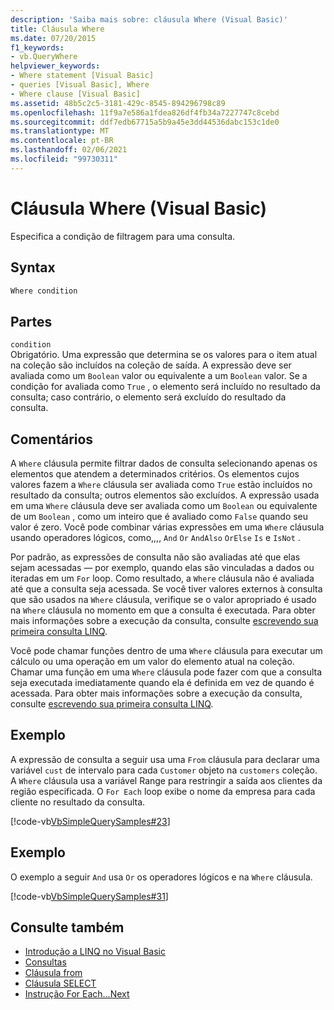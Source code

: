 ```yaml
---
description: 'Saiba mais sobre: cláusula Where (Visual Basic)'
title: Cláusula Where
ms.date: 07/20/2015
f1_keywords:
- vb.QueryWhere
helpviewer_keywords:
- Where statement [Visual Basic]
- queries [Visual Basic], Where
- Where clause [Visual Basic]
ms.assetid: 48b5c2c5-3181-429c-8545-894296798c89
ms.openlocfilehash: 11f9a7e586a1fdea826df4fb34a7227747c8cebd
ms.sourcegitcommit: ddf7edb67715a5b9a45e3dd44536dabc153c1de0
ms.translationtype: MT
ms.contentlocale: pt-BR
ms.lasthandoff: 02/06/2021
ms.locfileid: "99730311"
---
```

# <a name="where-clause-visual-basic"></a>Cláusula Where (Visual Basic)

Especifica a condição de filtragem para uma consulta.  
  
## <a name="syntax"></a>Syntax  
  
```vb  
Where condition  
```  
  
## <a name="parts"></a>Partes  

 `condition`  
 Obrigatório. Uma expressão que determina se os valores para o item atual na coleção são incluídos na coleção de saída. A expressão deve ser avaliada como um `Boolean` valor ou equivalente a um `Boolean` valor. Se a condição for avaliada como `True` , o elemento será incluído no resultado da consulta; caso contrário, o elemento será excluído do resultado da consulta.  
  
## <a name="remarks"></a>Comentários  

 A `Where` cláusula permite filtrar dados de consulta selecionando apenas os elementos que atendem a determinados critérios. Os elementos cujos valores fazem a `Where` cláusula ser avaliada como `True` estão incluídos no resultado da consulta; outros elementos são excluídos. A expressão usada em uma `Where` cláusula deve ser avaliada como um `Boolean` ou equivalente de um `Boolean` , como um inteiro que é avaliado como `False` quando seu valor é zero. Você pode combinar várias expressões em uma `Where` cláusula usando operadores lógicos, como,,,, `And` `Or` `AndAlso` `OrElse` `Is` e `IsNot` .  
  
 Por padrão, as expressões de consulta não são avaliadas até que elas sejam acessadas — por exemplo, quando elas são vinculadas a dados ou iteradas em um `For` loop. Como resultado, a `Where` cláusula não é avaliada até que a consulta seja acessada. Se você tiver valores externos à consulta que são usados na `Where` cláusula, verifique se o valor apropriado é usado na `Where` cláusula no momento em que a consulta é executada. Para obter mais informações sobre a execução da consulta, consulte [escrevendo sua primeira consulta LINQ](../../programming-guide/concepts/linq/writing-your-first-linq-query.md).  
  
 Você pode chamar funções dentro de uma `Where` cláusula para executar um cálculo ou uma operação em um valor do elemento atual na coleção. Chamar uma função em uma `Where` cláusula pode fazer com que a consulta seja executada imediatamente quando ela é definida em vez de quando é acessada. Para obter mais informações sobre a execução da consulta, consulte [escrevendo sua primeira consulta LINQ](../../programming-guide/concepts/linq/writing-your-first-linq-query.md).  
  
## <a name="example"></a>Exemplo  

 A expressão de consulta a seguir usa uma `From` cláusula para declarar uma variável `cust` de intervalo para cada `Customer` objeto na `customers` coleção. A `Where` cláusula usa a variável Range para restringir a saída aos clientes da região especificada. O `For Each` loop exibe o nome da empresa para cada cliente no resultado da consulta.  
  
 [!code-vb[VbSimpleQuerySamples#23](~/samples/snippets/visualbasic/VS_Snippets_VBCSharp/VbSimpleQuerySamples/VB/QuerySamples1.vb#23)]  
  
## <a name="example"></a>Exemplo  

 O exemplo a seguir `And` usa `Or` os operadores lógicos e na `Where` cláusula.  
  
 [!code-vb[VbSimpleQuerySamples#31](~/samples/snippets/visualbasic/VS_Snippets_VBCSharp/VbSimpleQuerySamples/VB/QuerySamples1.vb#31)]  
  
## <a name="see-also"></a>Consulte também

- [Introdução a LINQ no Visual Basic](../../programming-guide/language-features/linq/introduction-to-linq.md)
- [Consultas](index.md)
- [Cláusula from](from-clause.md)
- [Cláusula SELECT](select-clause.md)
- [Instrução For Each...Next](../statements/for-each-next-statement.md)

